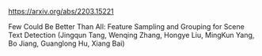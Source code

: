 https://arxiv.org/abs/2203.15221

Few Could Be Better Than All: Feature Sampling and Grouping for Scene Text Detection (Jingqun Tang, Wenqing Zhang, Hongye Liu, MingKun Yang, Bo Jiang, Guanglong Hu, Xiang Bai)